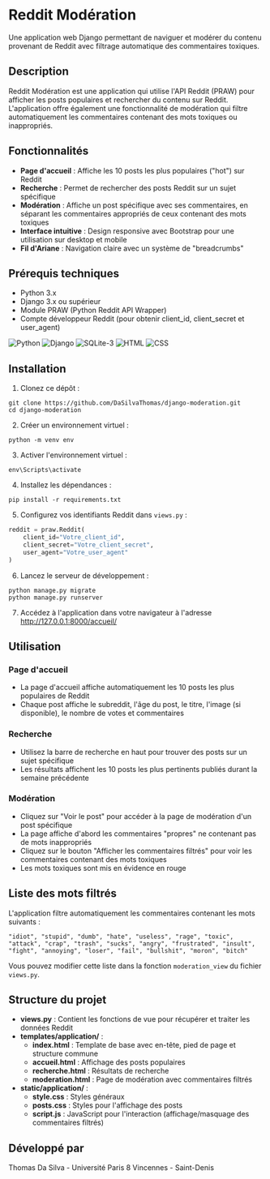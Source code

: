 # Reddit Modération

Une application web Django permettant de naviguer et modérer du contenu provenant de Reddit avec filtrage automatique des commentaires toxiques.

## Description

Reddit Modération est une application qui utilise l'API Reddit (PRAW) pour afficher les posts populaires et rechercher du contenu sur Reddit. L'application offre également une fonctionnalité de modération qui filtre automatiquement les commentaires contenant des mots toxiques ou inappropriés.

## Fonctionnalités

- **Page d'accueil** : Affiche les 10 posts les plus populaires ("hot") sur Reddit
- **Recherche** : Permet de rechercher des posts Reddit sur un sujet spécifique
- **Modération** : Affiche un post spécifique avec ses commentaires, en séparant les commentaires appropriés de ceux contenant des mots toxiques
- **Interface intuitive** : Design responsive avec Bootstrap pour une utilisation sur desktop et mobile
- **Fil d'Ariane** : Navigation claire avec un système de "breadcrumbs"

## Prérequis techniques

- Python 3.x
- Django 3.x ou supérieur
- Module PRAW (Python Reddit API Wrapper)
- Compte développeur Reddit (pour obtenir client_id, client_secret et user_agent)

![Python](https://img.shields.io/badge/Python-3776AB?style=flat&logo=python&logoColor=white)
![Django](https://img.shields.io/badge/Django-092E20?style=for-the-badge&logo=django&logoColor=white)
![SQLite-3](https://img.shields.io/badge/SQLite-3-orange)
![HTML](https://img.shields.io/badge/HTML5-E34F26?style=for-the-badge&logo=html5&logoColor=white)
![CSS](https://img.shields.io/badge/CSS3-1572B6?style=for-the-badge&logo=css3&logoColor=white)

## Installation

1. Clonez ce dépôt :
```
git clone https://github.com/DaSilvaThomas/django-moderation.git
cd django-moderation
```

2. Créer un environnement virtuel :
```
python -m venv env
```

3. Activer l'environnement virtuel :
```
env\Scripts\activate
```

4. Installez les dépendances :
```
pip install -r requirements.txt
```

5. Configurez vos identifiants Reddit dans `views.py` :
```python
reddit = praw.Reddit(
    client_id="Votre_client_id",
    client_secret="Votre_client_secret",
    user_agent="Votre_user_agent"
)
```

6. Lancez le serveur de développement :
```
python manage.py migrate
python manage.py runserver
```

7. Accédez à l'application dans votre navigateur à l'adresse http://127.0.0.1:8000/accueil/

## Utilisation

### Page d'accueil
- La page d'accueil affiche automatiquement les 10 posts les plus populaires de Reddit
- Chaque post affiche le subreddit, l'âge du post, le titre, l'image (si disponible), le nombre de votes et commentaires

### Recherche
- Utilisez la barre de recherche en haut pour trouver des posts sur un sujet spécifique
- Les résultats affichent les 10 posts les plus pertinents publiés durant la semaine précédente

### Modération
- Cliquez sur "Voir le post" pour accéder à la page de modération d'un post spécifique
- La page affiche d'abord les commentaires "propres" ne contenant pas de mots inappropriés
- Cliquez sur le bouton "Afficher les commentaires filtrés" pour voir les commentaires contenant des mots toxiques
- Les mots toxiques sont mis en évidence en rouge

## Liste des mots filtrés

L'application filtre automatiquement les commentaires contenant les mots suivants :
```
"idiot", "stupid", "dumb", "hate", "useless", "rage", "toxic", 
"attack", "crap", "trash", "sucks", "angry", "frustrated", "insult", 
"fight", "annoying", "loser", "fail", "bullshit", "moron", "bitch"
```

Vous pouvez modifier cette liste dans la fonction `moderation_view` du fichier `views.py`.

## Structure du projet

- **views.py** : Contient les fonctions de vue pour récupérer et traiter les données Reddit
- **templates/application/** :
  - **index.html** : Template de base avec en-tête, pied de page et structure commune
  - **accueil.html** : Affichage des posts populaires
  - **recherche.html** : Résultats de recherche
  - **moderation.html** : Page de modération avec commentaires filtrés
- **static/application/** :
  - **style.css** : Styles généraux
  - **posts.css** : Styles pour l'affichage des posts
  - **script.js** : JavaScript pour l'interaction (affichage/masquage des commentaires filtrés)

## Développé par

Thomas Da Silva - Université Paris 8 Vincennes - Saint-Denis

